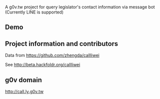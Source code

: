 A g0v.tw project for query legislator's contact information via message bot (Currently LINE is supported)

## Demo


## Project information and contributors

Data from https://github.com/zhengda/callliwei

See http://beta.hackfoldr.org/callliwei


## g0v domain

http://call.ly.g0v.tw
